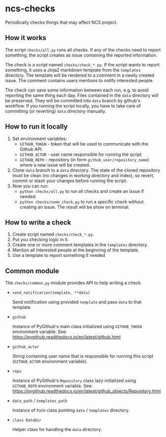 # ncs-checks

Periodically checks things that may affect NCS project.

## How it works

The script `checks/all.py` runs all checks.
If any of the checks need to report something,
the script creates as issue containing the reported information.

The check is a script named `checks/check_*.py`.
If the script wants to report something,
it uses a Jinja2 markdown template from the `templates` directory.
The template will be rendered to a comment in a newly created issue.
The comment contains users mentions to notify interested people.

The check can save some information between each run, e.g.
to avoid reporting the same thing each day.
Files contained in the `data` directory will be preserved.
They will be committed into `data` branch by github's workflow.
If you running the script locally, you have to take care of committing (or reverting) `data` directory manually.

## How to run it locally

1. Set environment variables:
   * `GITHUB_TOKEN` - token that will be used to communicate with the Github API.
   * `GITHUB_ACTOR` - user name responsible for running the script
   * `GITHUB_REPO` - repository (in form `github_user/repository_name`) where a new issue will be created.
1. Clone `data` branch to a `data` directory.
   The state of the cloned repository must be clean (no changes in working directory and index), so revert, commit or stash your changes before running the script.
1. Now you can run:
   * `python checks/all.py` to run all checks and create an issue if needed.
   * `python checks/some_check.py` to run a specific check without creating an issue. The result will be show on terminal.

## How to write a check

1. Create script named `checks/check_*.py`.
1. Put you checking logic in it.
1. Create one or more comment templates in the `templates` directory.
1. Mention all interested people at the beginning of the template.
1. Use a template to report something if needed

## Common module

The `checks/common.py` module provides API to help writing a check.

* `send_notification(template, **data)`

  Send notification using provided `template` and pass `data` to that template.

* `github`

  Instance of PyGithub's main class initialized using `GITHUB_TOKEN` environment variable.
  See: https://pygithub.readthedocs.io/en/latest/github.html

* `github_actor`

  String containing user name that is responsible for running this script (`GITHUB_ACTOR` environment variable).

* `repo`

  Instance of PyGithub's `Repository` class lazy initialized using `GITHUB_REPO` environment variable.
  See: https://pygithub.readthedocs.io/en/latest/github_objects/Repository.html


* `data_path` / `templates_path`

  Instance of `Path` class pointing `data` / `templates` directory.

* `class DataDir`

  Helper class for handling the `data` directory.
